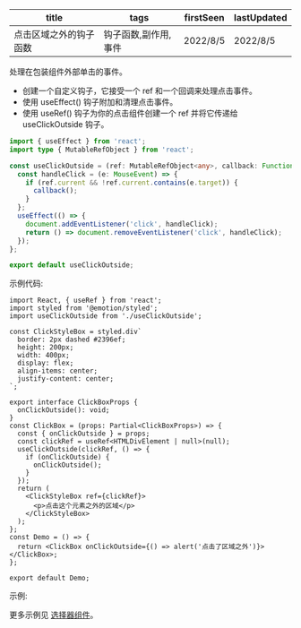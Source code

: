 | title                  | tags                 | firstSeen | lastUpdated |
| ---------------------- | -------------------- | --------- | ----------- |
| 点击区域之外的钩子函数 | 钩子函数,副作用,事件 | 2022/8/5  | 2022/8/5    |

处理在包装组件外部单击的事件。

- 创建一个自定义钩子，它接受一个 ref 和一个回调来处理点击事件。
- 使用 useEffect() 钩子附加和清理点击事件。
- 使用 useRef() 钩子为你的点击组件创建一个 ref 并将它传递给 useClickOutside 钩子。

```ts
import { useEffect } from 'react';
import type { MutableRefObject } from 'react';

const useClickOutside = (ref: MutableRefObject<any>, callback: Function) => {
  const handleClick = (e: MouseEvent) => {
    if (ref.current && !ref.current.contains(e.target)) {
      callback();
    }
  };
  useEffect(() => {
    document.addEventListener('click', handleClick);
    return () => document.removeEventListener('click', handleClick);
  });
};

export default useClickOutside;
```

示例代码:

```tsx | pure
import React, { useRef } from 'react';
import styled from '@emotion/styled';
import useClickOutside from './useClickOutside';

const ClickStyleBox = styled.div`
  border: 2px dashed #2396ef;
  height: 200px;
  width: 400px;
  display: flex;
  align-items: center;
  justify-content: center;
`;

export interface ClickBoxProps {
  onClickOutside(): void;
}
const ClickBox = (props: Partial<ClickBoxProps>) => {
  const { onClickOutside } = props;
  const clickRef = useRef<HTMLDivElement | null>(null);
  useClickOutside(clickRef, () => {
    if (onClickOutside) {
      onClickOutside();
    }
  });
  return (
    <ClickStyleBox ref={clickRef}>
      <p>点击这个元素之外的区域</p>
    </ClickStyleBox>
  );
};
const Demo = () => {
  return <ClickBox onClickOutside={() => alert('点击了区域之外')}></ClickBox>;
};

export default Demo;
```

示例:

<code src="./Demo.zh-CN.tsx"></code>

更多示例见 [选择器组件](../../guide/Select/Select)。
